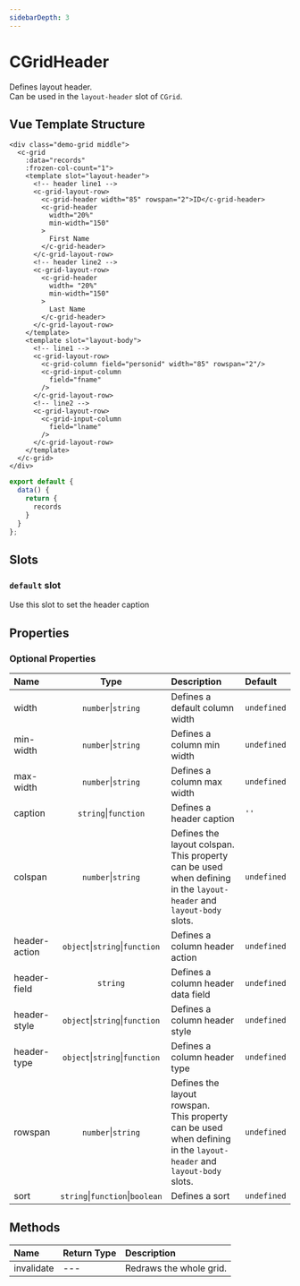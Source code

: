 ```yaml
---
sidebarDepth: 3
---
```


# CGridHeader

Defines layout header.  
Can be used in the `layout-header` slot of `CGrid`.

## Vue Template Structure

<code-preview>

```vue
<div class="demo-grid middle">
  <c-grid
    :data="records"
    :frozen-col-count="1">
    <template slot="layout-header">
      <!-- header line1 -->
      <c-grid-layout-row>
        <c-grid-header width="85" rowspan="2">ID</c-grid-header>
        <c-grid-header
          width="20%"
          min-width="150"
        >
          First Name
        </c-grid-header>
      </c-grid-layout-row>
      <!-- header line2 -->
      <c-grid-layout-row>
        <c-grid-header
          width= "20%"
          min-width="150"
        >
          Last Name
        </c-grid-header>
      </c-grid-layout-row>
    </template>
    <template slot="layout-body">
      <!-- line1 -->
      <c-grid-layout-row>
        <c-grid-column field="personid" width="85" rowspan="2"/>
        <c-grid-input-column
          field="fname"
        />
      </c-grid-layout-row>
      <!-- line2 -->
      <c-grid-layout-row>
        <c-grid-input-column
          field="lname"
        />
      </c-grid-layout-row>
    </template>
  </c-grid>
</div>
```

```js
export default {
  data() {
    return {
      records
    }
  }
};
```

</code-preview>

## Slots

<!-- SLOT_DEFAULT_START -->

### `default` slot

Use this slot to set the header caption

<!-- SLOT_DEFAULT_END -->

## Properties

<!-- PROPS_TABLE_START -->

### Optional Properties

| Name        | Type    | Description         | Default  |
|:------------|:-------:|:--------------------|:---------|
| width | `number`&#124;`string`  | Defines a default column width | `undefined` |
| min-width | `number`&#124;`string`  | Defines a column min width | `undefined` |
| max-width | `number`&#124;`string`  | Defines a column max width | `undefined` |
| caption | `string`&#124;`function`  | Defines a header caption | `''` |
| colspan | `number`&#124;`string`  | Defines the layout colspan.<br>This property can be used when defining in the `layout-header` and `layout-body` slots. | `undefined` |
| header-action | `object`&#124;`string`&#124;`function`  | Defines a column header action | `undefined` |
| header-field | `string`  | Defines a column header data field | `undefined` |
| header-style | `object`&#124;`string`&#124;`function`  | Defines a column header style | `undefined` |
| header-type | `object`&#124;`string`&#124;`function`  | Defines a column header type | `undefined` |
| rowspan | `number`&#124;`string`  | Defines the layout rowspan.<br>This property can be used when defining in the `layout-header` and `layout-body` slots. | `undefined` |
| sort | `string`&#124;`function`&#124;`boolean`  | Defines a sort | `undefined` |

<!-- PROPS_TABLE_END -->

## Methods

<!-- METHODS_TABLE_START -->

| Name        | Return Type | Description         |
|:------------|:------------|:--------------------|
| invalidate | --- | Redraws the whole grid. |

<!-- METHODS_TABLE_END -->
